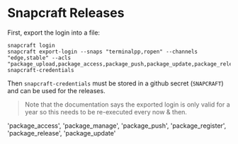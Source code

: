 # Snapcraft Releases

First, export the login into a file:

    snapcraft login
    snapcraft export-login --snaps "terminalpp,ropen" --channels "edge,stable" --acls "package_upload,package_access,package_push,package_update,package_release,package_manage" snapcraft-credentials 

Then `snapcraft-credentials` must be stored in a github secret (`SNAPCRAFT`) and can be used for the releases.

> Note that the documentation says the exported login is only valid for a year so this needs to be re-executed every now & then. 


'package_access', 'package_manage', 'package_push', 'package_register', 'package_release', 'package_update'